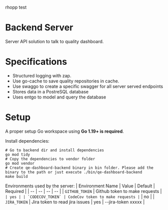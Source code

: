rhopp test

# Backend Server

Server API solution to talk to quality dashboard.

# Specifications
* Structured logging with zap.
* Use go-cache to save quality repositories in cache.
* Use swaggo to create a specific swagger for all server served endpoints
* Stores data in a PostreSQL database
* Uses entgo to model and query the database

# Setup

A proper setup Go workspace using **Go 1.19+ is required**.

Install dependencies:
```
# Go to backend dir and install dependencies
go mod tidy
# Copy the dependencies to vendor folder
go mod vendor
# Create qe-dashboard-backend binary in bin folder. Please add the binary to the path or just execute ./bin/qe-dashboard-backend
make build
```

Environments used by the server:
| Environment Name | Value | Default | Required |
| -- | -- | -- | -- |
| `GITHUB_TOKEN` | Github token to make requests | `` | yes |
| `CODECOV_TOKEN` | CodeCov token to make requests | `` | no |
| `JIRA_TOKEN` | Jira token to read jira issues | yes | --jira-token xxxxx |
